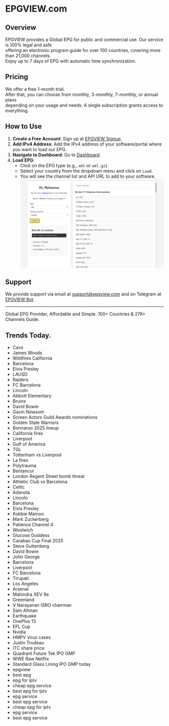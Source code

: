 # EPGVIEW.com



## Overview
EPGVIEW provides a Global EPG for public and commercial use. Our service is 100% legal and safe\
offering an electronic program guide for over 100 countries, covering more than 21,000 channels.\
Enjoy up to 7 days of EPG with automatic time synchronization.

## Pricing
We offer a free 1-month trial. \
After that, you can choose from monthly, 3-monthly, 7-monthly, or annual plans \
depending on your usage and needs. A single subscription grants access to everything.

## How to Use
1. **Create a Free Account**: Sign up at [EPGVIEW Signup](https://epgview.com/signup.php).
2. **Add IPv4 Address**: Add the IPv4 address of your software/portal where you want to load our EPG.
3. **Navigate to Dashboard**: Go to [Dashboard](https://epgview.com/dashboard.php).
4. **Load EPG**:
   - Click on the EPG type (e.g., `xml` or `xml.gz`).
   - Select your country from the dropdown menu and click on `Load`.
   - You will see the channel list and API URL to add to your software.
![EPGVIEW](img/dashboard.png)
## Support
We provide support via email at [support@epgview.com](mailto:support@epgview.com) and on Telegram at [EPGVIEW Bot](https://t.me/epgview_bot).

---

Global EPG Provider, Affordable and Simple. 100+ Countries & 27K+ Channels Guide.

## Trends Today.

- Cavs
- James Woods
- Wildfires California
- Barcelona
- Elvis Presley
- LAUSD
- Raiders
- FC Barcelona
- Lincoln
- Abbott Elementary
- Bruins
- David Bowie
- Gavin Newsom
- Screen Actors Guild Awards nominations
- Golden State Warriors
- Bonnaroo 2025 lineup
- California fires
- Liverpool
- Gulf of America
- TGL
- Tottenham vs Liverpool
- La fires
- Polytrauma
- Bentancur
- London Regent Street bomb threat
- Athletic Club vs Barcelona
- Celtic
- Adanola
- Lincoln
- Barcelona
- Elvis Presley
- Kobbie Mainoo
- Mark Zuckerberg
- Patience Channel 4
- Woolwich
- Glucose Goddess
- Carabao Cup Final 2025
- Steve Guttenberg
- David Bowie
- John George
- Barcelona
- Liverpool
- FC Barcelona
- Tirupati
- Los Angeles
- Arsenal
- Mahindra XEV 9e
- Greenland
- V Narayanan ISRO chairman
- Sam Altman
- Earthquake
- OnePlus 13
- EFL Cup
- Nvidia
- HMPV virus cases
- Justin Trudeau
- ITC share price
- Quadrant Future Tek IPO GMP
- WWE Raw Netflix
- Standard Glass Lining IPO GMP today
- epgview
- best epg
- epg for iptv
- cheap epg service
- best epg for iptv
- epg service
- best epg service
- cheap epg for iptv
- epg service
- best epg service
